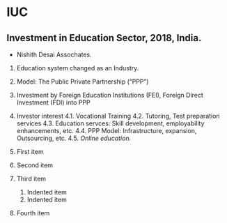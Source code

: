 # IUC

## Investment in Education Sector, 2018, India.
- Nishith Desai Assochates.

1. Education system changed as an Industry.
2. Model: The Public Private Partnership (“PPP”)
3. Investment by Foreign Education Institutions (FEI), Foreign Direct Investment (FDI) into PPP
4. Investor interest
    4.1. Vocational Training
    4.2. Tutoring, Test preparation services
    4.3. Education servces: Skill development, employability enhancements, etc.
    4.4. PPP Model: Infrastructure, expansion, Outsourcing, etc.
    4.5. *Online education.*

1. First item
2. Second item
3. Third item
    1. Indented item
    2. Indented item
4. Fourth item
